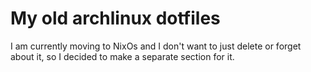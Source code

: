# My old archlinux dotfiles
I am currently moving to NixOs and I don't want to just delete or forget about it, so I decided to make a separate section for it.
